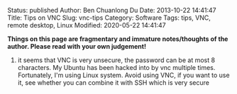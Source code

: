 Status: published
Author: Ben Chuanlong Du
Date: 2013-10-22 14:41:47
Title: Tips on VNC
Slug: vnc-tips
Category: Software
Tags: tips, VNC, remote desktop, Linux
Modified: 2020-05-22 14:41:47

**Things on this page are fragmentary and immature notes/thoughts of the author. Please read with your own judgement!**
 

1. it seems that VNC is very unsecure, 
    the password can be at most 8 characters.
    My Ubuntu has been hacked into by vnc multiple times.
    Fortunately, I'm using Linux system. 
    Avoid using VNC,
    if you want to use it, see whether you can combine it with SSH which is very secure
